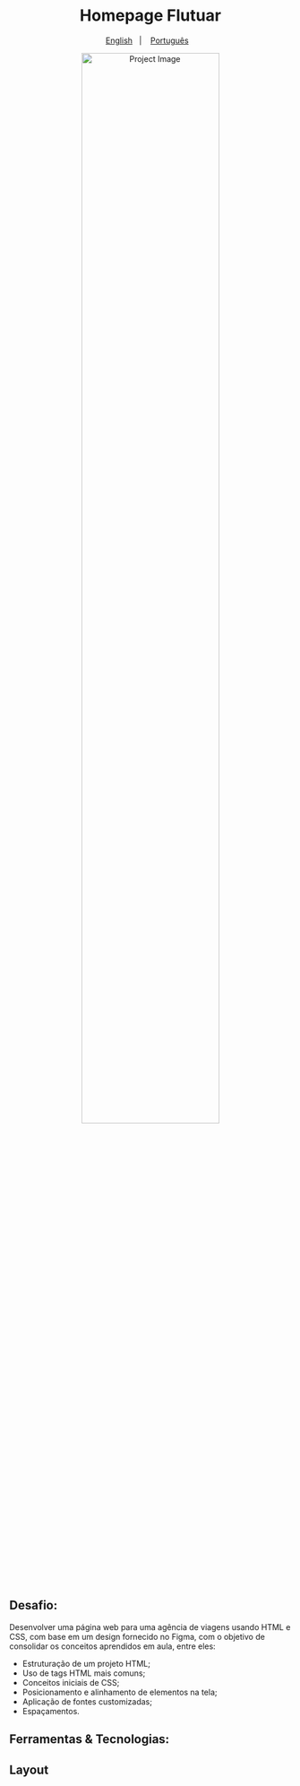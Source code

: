 <h1 align="center"> Homepage Flutuar </h1>
<p align="center">
  <a href="README.en.md">English</a>&nbsp;&nbsp;&nbsp;|&nbsp;&nbsp;&nbsp;
  <a href="Readme.pt.md">Português</a>&nbsp;&nbsp;&nbsp;
</p>

<p align="center">
<img width="70%" src="https://i.imgur.com/yWRg5f4.png" alt="Project Image"/>
</p>

## Desafio:
Desenvolver uma página web para uma agência de viagens usando HTML e CSS, com base em um design fornecido no Figma, 
com o objetivo de consolidar os conceitos aprendidos em aula, entre eles: 
- Estruturação de um projeto HTML;
- Uso de tags HTML mais comuns;
- Conceitos iniciais de CSS;
- Posicionamento e alinhamento de elementos na tela;
- Aplicação de fontes customizadas;
- Espaçamentos.

## Ferramentas & Tecnologias:

## Layout


